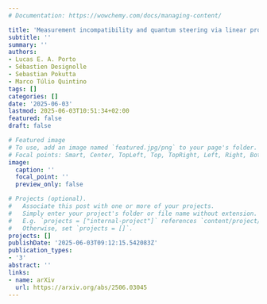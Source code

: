 ```yaml
---
# Documentation: https://wowchemy.com/docs/managing-content/

title: 'Measurement incompatibility and quantum steering via linear programming'
subtitle: ''
summary: ''
authors:
- Lucas E. A. Porto
- Sébastien Designolle
- Sebastian Pokutta
- Marco Túlio Quintino
tags: []
categories: []
date: '2025-06-03'
lastmod: 2025-06-03T10:51:34+02:00
featured: false
draft: false

# Featured image
# To use, add an image named `featured.jpg/png` to your page's folder.
# Focal points: Smart, Center, TopLeft, Top, TopRight, Left, Right, BottomLeft, Bottom, BottomRight.
image:
  caption: ''
  focal_point: ''
  preview_only: false

# Projects (optional).
#   Associate this post with one or more of your projects.
#   Simply enter your project's folder or file name without extension.
#   E.g. `projects = ["internal-project"]` references `content/project/deep-learning/index.md`.
#   Otherwise, set `projects = []`.
projects: []
publishDate: '2025-06-03T09:12:15.542083Z'
publication_types:
- '3'
abstract: ''
links:
- name: arXiv
  url: https://arxiv.org/abs/2506.03045
---
```

